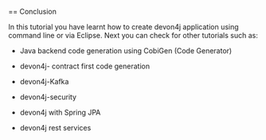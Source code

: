 == Conclusion

In this tutorial you have learnt how to create devon4j application using command line or via Eclipse. Next you can check for other tutorials such as:

 
* Java backend code generation using CobiGen (Code Generator)
 
 
* devon4j- contract first code generation
 
 
* devon4j-Kafka
 
 
* devon4j-security
 
 
* devon4j with Spring JPA
 
 
* devon4j rest services
 